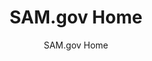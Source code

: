 ---
layout: resources-landing
title: "SAM.gov Home"
subtitle: "SAM.gov Home"
external_link: https://sam.gov/content/home
filters: federal-financial-assistance coffa uniform-guidance-2-cfr-200 website archived
fiscal_year:
---